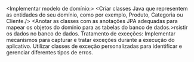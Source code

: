 <div>
<a Objetivos>
<Criar projeto Spring Boot Java:/>
<Iniciar um novo projeto Spring Boot usando o Spring Initializr ou seu IDE favorito.
Configurar as dependências necessárias para o desenvolvimento do projeto, incluindo Spring Data JPA, H2 e Lombok./>
</div>

<Implementar modelo de domínio:>
<Criar classes Java que representem as entidades do seu domínio, como por exemplo, Produto, Categoria ou Cliente./>
<Anotar as classes com as anotações JPA adequadas para mapear os objetos do domínio para as tabelas do banco de dados.>rsistir os dados no banco de dados.
Tratamento de exceções:
Implementar mecanismos para capturar e tratar exceções durante a execução do aplicativo.
Utilizar classes de exceção personalizadas para identificar e gerenciar diferentes tipos de erros.
